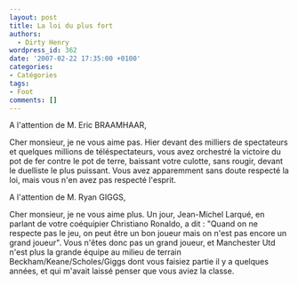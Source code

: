 ```yaml
---
layout: post
title: La loi du plus fort
authors:
  - Dirty Henry
wordpress_id: 362
date: '2007-02-22 17:35:00 +0100'
categories:
- Catégories
tags:
- Foot
comments: []
---
```

A l'attention de M. Eric BRAAMHAAR, 

Cher monsieur, je ne vous aime pas.
Hier devant des milliers de spectateurs et quelques millions de téléspectateurs, vous avez orchestré la victoire du pot de fer contre le pot de terre, baissant votre culotte, sans rougir, devant le duelliste le plus puissant. Vous avez apparemment sans doute respecté la loi, mais vous n'en avez pas respecté l'esprit.

A l'attention de M. Ryan GIGGS,

Cher monsieur, je ne vous aime plus.
Un jour, Jean-Michel Larqué, en parlant de votre coéquipier Christiano Ronaldo, a dit : "Quand on ne respecte pas le jeu, on peut être un bon joueur mais on n'est pas encore un grand joueur". Vous n'êtes donc pas un grand joueur, et Manchester Utd n'est plus la grande équipe au milieu de terrain Beckham/Keane/Scholes/Giggs dont vous faisiez partie il y a quelques années, et qui m'avait laissé penser que vous aviez la classe.
